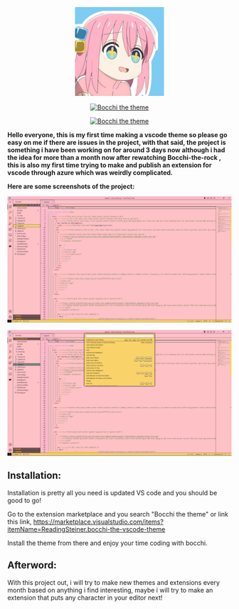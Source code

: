 <p align="center">
  <a href='' ><img src='
https://github.com/Arunava-K/Bocchi-the-vscode-theme/blob/main/Bocchi-Theme-Icon.png?raw=true' 
width="200" height="200" title='Bocchi the theme' /></a>
</p>

<p align="center">
  <a href='' ><img src='https://media.discordapp.net/attachments/1120728878533595146/1125051426394087484/Bocchi_-_Readme_Text.png?width=449&height=89' title='Bocchi the theme' /></a>
</p>

<p align="center">
  <a href='https://marketplace.visualstudio.com/items?itemName=ReadingSteiner.bocchi-the-vscode-theme
' ><img src='https://img.shields.io/badge/VSCODE_Marketplace-blue' title='Bocchi the theme' /></a>
</p>

<b>Hello everyone, this is my first time making a vscode theme so please go easy on me if there are issues in the project, with that said, the project is something i have been working on for around 3 days now although i had the idea for more than a month now after rewatching Bocchi-the-rock , this is also my first time trying to make and publish an extension for vscode through azure which was weirdly complicated. </b>

**Here are some screenshots of the project:**

<p align="center">
  <a href='' ><img src='https://github.com/Arunava-K/Bocchi-the-vscode-theme/blob/main/Theme-Example%201.png?raw=true' title='Bocchi the theme' /></a>
</p>

<p align="center">
  <a href='' ><img src='https://github.com/Arunava-K/Bocchi-the-vscode-theme/blob/main/Theme-Example%202.png?raw=true' title='Bocchi the theme' /></a>
</p>

## Installation: 
Installation is pretty all you need is updated VS code and you should be good to go!

Go to the extension marketplace and you search "Bocchi the theme" or link this link, 
https://marketplace.visualstudio.com/items?itemName=ReadingSteiner.bocchi-the-vscode-theme

Install the theme from there and enjoy your time coding with bocchi.

## Afterword: 
With this project out, i will try to make new themes and extensions every month based on anything i find interesting, maybe i will try to make an extension that puts any character in your editor next! 
